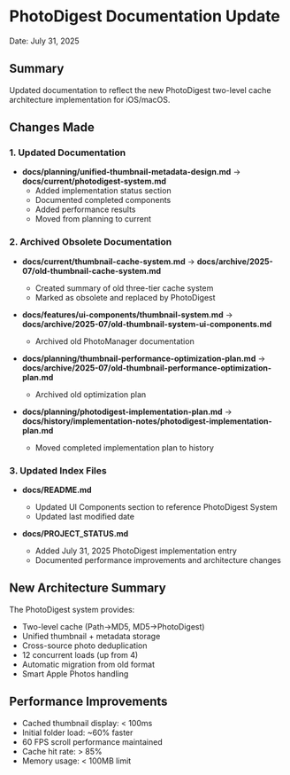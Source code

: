 # PhotoDigest Documentation Update

Date: July 31, 2025

## Summary

Updated documentation to reflect the new PhotoDigest two-level cache architecture implementation for iOS/macOS.

## Changes Made

### 1. Updated Documentation
- **docs/planning/unified-thumbnail-metadata-design.md** → **docs/current/photodigest-system.md**
  - Added implementation status section
  - Documented completed components
  - Added performance results
  - Moved from planning to current

### 2. Archived Obsolete Documentation
- **docs/current/thumbnail-cache-system.md** → **docs/archive/2025-07/old-thumbnail-cache-system.md**
  - Created summary of old three-tier cache system
  - Marked as obsolete and replaced by PhotoDigest

- **docs/features/ui-components/thumbnail-system.md** → **docs/archive/2025-07/old-thumbnail-system-ui-components.md**
  - Archived old PhotoManager documentation

- **docs/planning/thumbnail-performance-optimization-plan.md** → **docs/archive/2025-07/old-thumbnail-performance-optimization-plan.md**
  - Archived old optimization plan

- **docs/planning/photodigest-implementation-plan.md** → **docs/history/implementation-notes/photodigest-implementation-plan.md**
  - Moved completed implementation plan to history

### 3. Updated Index Files
- **docs/README.md**
  - Updated UI Components section to reference PhotoDigest System
  - Updated last modified date

- **docs/PROJECT_STATUS.md**
  - Added July 31, 2025 PhotoDigest implementation entry
  - Documented performance improvements and architecture changes

## New Architecture Summary

The PhotoDigest system provides:
- Two-level cache (Path→MD5, MD5→PhotoDigest)
- Unified thumbnail + metadata storage
- Cross-source photo deduplication
- 12 concurrent loads (up from 4)
- Automatic migration from old format
- Smart Apple Photos handling

## Performance Improvements
- Cached thumbnail display: < 100ms
- Initial folder load: ~60% faster
- 60 FPS scroll performance maintained
- Cache hit rate: > 85%
- Memory usage: < 100MB limit